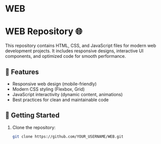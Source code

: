 # WEB

# WEB Repository 🌐

This repository contains HTML, CSS, and JavaScript files for modern web development projects. It includes responsive designs, interactive UI components, and optimized code for smooth performance.

## 📌 Features
- Responsive web design (mobile-friendly)
- Modern CSS styling (Flexbox, Grid)
- JavaScript interactivity (dynamic content, animations)
- Best practices for clean and maintainable code

## 🚀 Getting Started
1. Clone the repository:
   ```bash
   git clone https://github.com/YOUR_USERNAME/WEB.git
